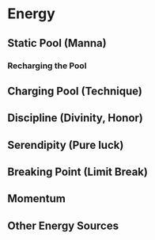 # Energy

## Static Pool (Manna)

### Recharging the Pool

## Charging Pool (Technique)

## Discipline (Divinity, Honor)

## Serendipity (Pure luck)

## Breaking Point (Limit Break)

## Momentum

## Other Energy Sources